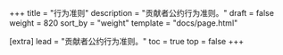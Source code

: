 +++
title = "行为准则"
description = "贡献者公约行为准则。"
draft = false
weight = 820
sort_by = "weight"
template = "docs/page.html"

[extra]
lead = "贡献者公约行为准则。"
toc = true
top = false
+++